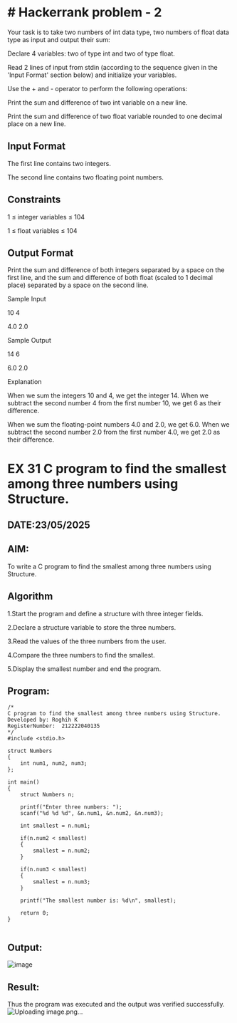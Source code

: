 # # Hackerrank problem - 2

Your task is to take two numbers of int data type, two numbers of float data type as input and output their sum:

Declare 4 variables: two of type int and two of type float.

Read 2 lines of input from stdin (according to the sequence given in the 'Input Format' section below) and initialize your variables.

Use the + and - operator to perform the following operations:

Print the sum and difference of two int variable on a new line.

Print the sum and difference of two float variable rounded to one decimal place on a new line.

## Input Format

The first line contains two integers.

The second line contains two floating point numbers.

## Constraints 

1 ≤ integer variables ≤ 104

1 ≤ float variables ≤ 104

## Output Format

Print the sum and difference of both integers separated by a space on the first line, and the sum and difference of both float (scaled to 1 decimal place) separated by a space on the second line.

Sample Input 

10 4

4.0 2.0

Sample Output 

14 6

6.0 2.0

Explanation

When we sum the integers 10 and 4, we get the integer 14. When we subtract the second number 4 from the first number 10, we get 6 as their difference.

When we sum the floating-point numbers 4.0 and 2.0, we get 6.0. When we subtract the second number 2.0 from the first number 4.0, we get 2.0 as their difference.



# EX 31 C program to find the smallest among three numbers using Structure.
## DATE:23/05/2025
## AIM:
To write a C program to find the smallest among three numbers using Structure.

## Algorithm
1.Start the program and define a structure with three integer fields.

2.Declare a structure variable to store the three numbers.

3.Read the values of the three numbers from the user.

4.Compare the three numbers to find the smallest.

5.Display the smallest number and end the program. 

## Program:
```
/*
C program to find the smallest among three numbers using Structure.
Developed by: Roghih K
RegisterNumber:  212222040135
*/
#include <stdio.h>

struct Numbers
{
    int num1, num2, num3;
};

int main()
{
    struct Numbers n;

    printf("Enter three numbers: ");
    scanf("%d %d %d", &n.num1, &n.num2, &n.num3);

    int smallest = n.num1;

    if(n.num2 < smallest)
    {
        smallest = n.num2;
    }

    if(n.num3 < smallest)
    {
        smallest = n.num3;
    }

    printf("The smallest number is: %d\n", smallest);

    return 0;
}


```

## Output:

![image](https://github.com/user-attachments/assets/d887c1cc-83cb-4eee-aa33-50eed14d157c)


## Result:
Thus the program was executed and the output was verified successfully.![Uploading image.png…]()
